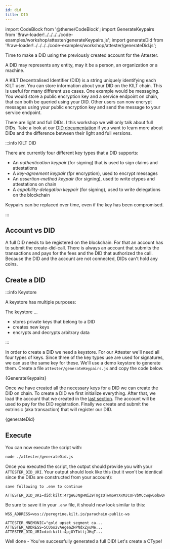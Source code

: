 ```yaml
---
id: did
title: DID
---
```


import CodeBlock from '@theme/CodeBlock';
import GenerateKeypairs from '!!raw-loader!../../../../code-examples/workshop/attester/generateKeypairs.js';
import generateDid from '!!raw-loader!../../../../code-examples/workshop/attester/generateDid.js';

Time to make a DID using the previously created account for the <span class="label-role attester">Attester</span>.

A DID may represents any entity, may it be a person, an organization or a machine.

A KILT Decentralised Identifier (DID) is a string uniquely identifying each KILT user.
You can store information about your DID on the KILT chain.
This is useful for many different use cases.
One example would be messaging.
You would store a public encryption key and a service endpoint on chain, that can both be queried using your DID.
Other users can now encrypt messages using your public encryption key and send the message to your service endpoint.

There are light and full DIDs.
I this workshop we will only talk about full DIDs.
Take a look at our [DID documentation](/docs/sdk/core-feature/did) if you want to learn more about DIDs and the difference between their light and full versions.

:::info KILT DID

There are currently four different key types that a DID supports:

- An _authentication keypair_ (for signing) that is used to sign claims and attestations
- A _key-agreement keypair_ (fpr encryption), used to encrypt messages
- An _assertion-method keypair_ (for signing), used to write ctypes and attestations on chain
- A _capability-delegation keypair_ (for signing), used to write delegations on the blockchain

Keypairs can be replaced over time, even if the key has been compromised.

:::

## Account vs DID

A full DID needs to be registered on the blockchain.
For that an account has to submit the create-did-call.
There is always an account that submits the transactions and pays for the fees and the DID that authorized the call.
Because the DID and the account are not connected, DIDs can't hold any coins.

## Create a DID

:::info Keystore

A keystore has multiple purposes:

The keystore ...
- stores private keys that belong to a DID
- creates new keys
- encrypts and decrypts arbitrary data

:::

In order to create a DID we need a keystore.
For our <span class="label-role attester">Attester</span> we'll need all four types of keys.
Since three of the key types use are used for signatures, we can use the same key for these.
We'll use a demo keystore to generate them.
Create a file `attester/generateKeypairs.js` and copy the code below.

<CodeBlock className="language-js" title="attester/generateKeypairs.js">
  {GenerateKeypairs}
</CodeBlock>

Once we have created all the necessary keys for a DID we can create the DID on chain.
To create a DID we first initialize everything.
After that, we load the account that we created in the [last section](./01-account.md).
The account will be used to pay for the DID registration.
Finally we create and submit the extrinsic (aka transaction) that will register our DID.

<CodeBlock className="language-js" title="attester/generateDid.js">
  {generateDid}
</CodeBlock>

## Execute

You can now execute the script with:

```bash
node ./attester/generateDid.js
```

Once you executed the script, the output should provide you with your `ATTESTER_DID_URI`.
Your output should look like this (but it won't be identical since the DIDs are constructed from your account):

```
save following to .env to continue

ATTESTER_DID_URI=did:kilt:4rgeGJNgHNiZ9TngzQTwmSAYXxMJCUFVbMCcwqwGobwQvc9X
```

Be sure to save it in your `.env` file, it should now look similar to this:

```env title=".env"
WSS_ADDRESS=wss://peregrine.kilt.io/parachain-public-ws

ATTESTER_MNEMONIC="gold upset segment ca...
ATTESTER_ADDRESS=5CUoo2vAegeaZHPNdxZyuMe...
ATTESTER_DID_URI=did:kilt:4pjUYTbttjJHqT...
```

Well done - You've successfully generated a full DID! Let's create a CType!
